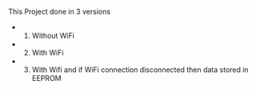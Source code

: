 This Project done in 3 versions
- 1) Without WiFi
- 2) With WiFi
- 3) With Wifi and if WiFi connection disconnected then data stored in EEPROM
